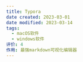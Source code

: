 ```yaml
---
title: Typora
date created: 2023-03-01
date modified: 2023-03-14
tags:
  - macOS软件
  - windows软件
评价: 4
作用: 最强markdown可视化编辑器
---
```

